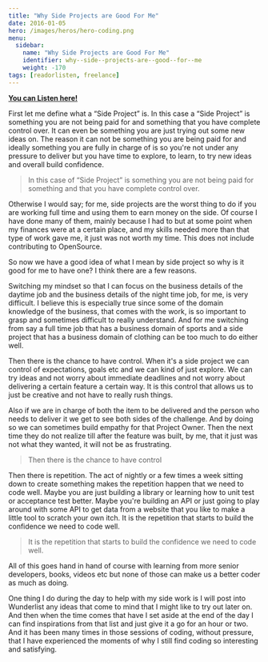 ```yaml
---
title: "Why Side Projects are Good For Me"
date: 2016-01-05
hero: /images/heros/hero-coding.png
menu:
  sidebar:
    name: "Why Side Projects are Good For Me"
    identifier: why--side--projects-are--good--for--me
    weight: -170
tags: [readorlisten, freelance]
---
```


**[You can Listen here!](http://www.readorlisten.com/1)**

First let me define what a “Side Project” is. In this case a “Side Project” is something you are not being paid for and something that you have complete control over. It can even be something you are just trying out some new ideas on. The reason it can not be something you are being paid for and ideally something you are fully in charge of is so you're not under any pressure to deliver but you have time to explore, to learn, to try new ideas and overall build confidence.

>In this case of “Side Project” is something you are not being paid for something and that you have complete control over.	

Otherwise I would say; for me, side projects are the worst thing to do if you are working full time and using them to earn money on the side.  Of course I have done many of them, mainly because I had to but at some point when my finances were at a certain place, and my skills needed more than that type of work gave me, it just was not worth my time. This does not include contributing to OpenSource. 

So now we have a good idea of what I mean by side project so why is it good for me to have one? I think there are a few reasons. 

Switching my mindset so that I can focus on the business details of the daytime job and the business details of the night time job, for me, is very difficult. I believe this is especially true since some of the domain knowledge of the business, that comes with the work, is so important to grasp and sometimes difficult to really understand. And for me switching from say a full time job that has a business domain of sports and a side project that has a business domain of clothing can be too much to do either well.

Then there is the chance to have control. When it's a side project we can control of expectations, goals etc and we can kind of just explore. We can try ideas and not worry about immediate deadlines and not worry about delivering a certain feature a certain way.  It is this control that allows us to just be creative and not have to really rush things.  

Also if we are in charge of both the item to be delivered and the person who needs to deliver it we get to see both sides of the challenge. And by doing so we can sometimes build empathy for that Project Owner.  Then the next time they do not realize till after the feature was built, by me, that it just was not what they wanted, it will not be as frustrating.

>Then there is the chance to have control

Then there is repetition. The act of nightly or a few times a week sitting down to create something makes the repetition happen that we need to code well. Maybe you are just building a library or learning how to unit test or acceptance test better. Maybe you're building an API or just going to play around with some API to get data from a website that you like to make a little tool to scratch your own itch. It is the repetition that starts to build the confidence we need to code well. 

>It is the repetition that starts to build the confidence we need to code well. 

All of this goes hand in hand of course with learning from more senior developers, books, videos etc but none of those can make us a better coder as much as doing.

One thing I do during the day to help with my side work is I will post into Wunderlist any ideas that come to mind that I might like to try out later on.  And then when the time comes that have I set aside at the end of the day I can find inspirations from that list and just give it a go for an hour or two. And it has been many times in those sessions of coding, without pressure, that I have experienced the moments of why I still find coding so interesting and satisfying.
